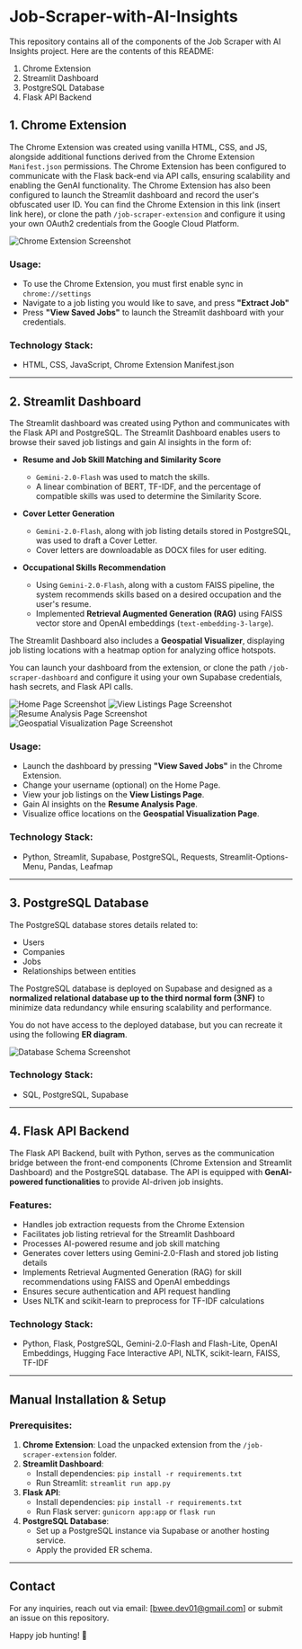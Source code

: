 # Job-Scraper-with-AI-Insights

This repository contains all of the components of the Job Scraper with AI Insights project. Here are the contents of this README:

1. Chrome Extension
2. Streamlit Dashboard
3. PostgreSQL Database
4. Flask API Backend

## 1. Chrome Extension

The Chrome Extension was created using vanilla HTML, CSS, and JS, alongside additional functions derived from the Chrome Extension `Manifest.json` permissions. The Chrome Extension has been configured to communicate with the Flask back-end via API calls, ensuring scalability and enabling the GenAI functionality.
The Chrome Extension has also been configured to launch the Streamlit dashboard and record the user's obfuscated user ID. 
You can find the Chrome Extension in this link (insert link here), or clone the path `/job-scraper-extension` and configure it using your own OAuth2 credentials from the Google Cloud Platform.

![Chrome Extension Screenshot](https://github.com/brandon-wee/Job-Scraper-with-AI-Insights/blob/main/images/chrome_extension.png)

### Usage:
- To use the Chrome Extension, you must first enable sync in `chrome://settings`
- Navigate to a job listing you would like to save, and press **"Extract Job"**
- Press **"View Saved Jobs"** to launch the Streamlit dashboard with your credentials.

### Technology Stack:
- HTML, CSS, JavaScript, Chrome Extension Manifest.json

---

## 2. Streamlit Dashboard

The Streamlit dashboard was created using Python and communicates with the Flask API and PostgreSQL. The Streamlit Dashboard enables users to browse their saved job listings and gain AI insights in the form of:

- **Resume and Job Skill Matching and Similarity Score**
  - `Gemini-2.0-Flash` was used to match the skills.
  - A linear combination of BERT, TF-IDF, and the percentage of compatible skills was used to determine the Similarity Score.

- **Cover Letter Generation**
  - `Gemini-2.0-Flash`, along with job listing details stored in PostgreSQL, was used to draft a Cover Letter.
  - Cover letters are downloadable as DOCX files for user editing.

- **Occupational Skills Recommendation**
  - Using `Gemini-2.0-Flash`, along with a custom FAISS pipeline, the system recommends skills based on a desired occupation and the user's resume.
  - Implemented **Retrieval Augmented Generation (RAG)** using FAISS vector store and OpenAI embeddings (`text-embedding-3-large`).

The Streamlit Dashboard also includes a **Geospatial Visualizer**, displaying job listing locations with a heatmap option for analyzing office hotspots.

You can launch your dashboard from the extension, or clone the path `/job-scraper-dashboard` and configure it using your own Supabase credentials, hash secrets, and Flask API calls.

![Home Page Screenshot](https://github.com/brandon-wee/Job-Scraper-with-AI-Insights/blob/main/images/dashboard_1.png)
![View Listings Page Screenshot](https://github.com/brandon-wee/Job-Scraper-with-AI-Insights/blob/main/images/dashboard_2.png)
![Resume Analysis Page Screenshot](https://github.com/brandon-wee/Job-Scraper-with-AI-Insights/blob/main/images/dashboard_3.png)
![Geospatial Visualization Page Screenshot](https://github.com/brandon-wee/Job-Scraper-with-AI-Insights/blob/main/images/dashboard_4.png)

### Usage:
- Launch the dashboard by pressing **"View Saved Jobs"** in the Chrome Extension.
- Change your username (optional) on the Home Page.
- View your job listings on the **View Listings Page**.
- Gain AI insights on the **Resume Analysis Page**.
- Visualize office locations on the **Geospatial Visualization Page**.

### Technology Stack:
- Python, Streamlit, Supabase, PostgreSQL, Requests, Streamlit-Options-Menu, Pandas, Leafmap

---

## 3. PostgreSQL Database

The PostgreSQL database stores details related to:
  - Users
  - Companies
  - Jobs
  - Relationships between entities

The PostgreSQL database is deployed on Supabase and designed as a **normalized relational database up to the third normal form (3NF)** to minimize data redundancy while ensuring scalability and performance.

You do not have access to the deployed database, but you can recreate it using the following **ER diagram**.

![Database Schema Screenshot](https://github.com/brandon-wee/Job-Scraper-with-AI-Insights/blob/main/images/database_schema.png)

### Technology Stack:
- SQL, PostgreSQL, Supabase

---

## 4. Flask API Backend

The Flask API Backend, built with Python, serves as the communication bridge between the front-end components (Chrome Extension and Streamlit Dashboard) and the PostgreSQL database. The API is equipped with **GenAI-powered functionalities** to provide AI-driven job insights.

### Features:
- Handles job extraction requests from the Chrome Extension
- Facilitates job listing retrieval for the Streamlit Dashboard
- Processes AI-powered resume and job skill matching
- Generates cover letters using Gemini-2.0-Flash and stored job listing details
- Implements Retrieval Augmented Generation (RAG) for skill recommendations using FAISS and OpenAI embeddings
- Ensures secure authentication and API request handling
- Uses NLTK and scikit-learn to preprocess for TF-IDF calculations

### Technology Stack:
- Python, Flask, PostgreSQL, Gemini-2.0-Flash and Flash-Lite, OpenAI Embeddings, Hugging Face Interactive API, NLTK, scikit-learn, FAISS, TF-IDF

---

## Manual Installation & Setup

### Prerequisites:
1. **Chrome Extension**: Load the unpacked extension from the `/job-scraper-extension` folder.
2. **Streamlit Dashboard**:
   - Install dependencies: `pip install -r requirements.txt`
   - Run Streamlit: `streamlit run app.py`
3. **Flask API**:
   - Install dependencies: `pip install -r requirements.txt`
   - Run Flask server: `gunicorn app:app` or `flask run`
4. **PostgreSQL Database**:
   - Set up a PostgreSQL instance via Supabase or another hosting service.
   - Apply the provided ER schema.

---

## Contact
For any inquiries, reach out via email: [bwee.dev01@gmail.com] or submit an issue on this repository.

Happy job hunting! 🚀